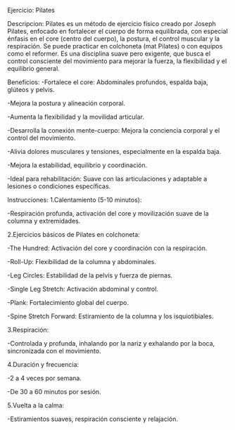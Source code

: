 Ejercicio: Pilates

Descripcion:
Pilates es un método de ejercicio físico creado por Joseph Pilates, enfocado en fortalecer el cuerpo de forma equilibrada, con especial énfasis en el core (centro del cuerpo), la postura, el control muscular y la respiración. Se puede practicar en colchoneta (mat Pilates) o con equipos como el reformer. Es una disciplina suave pero exigente, que busca el control consciente del movimiento para mejorar la fuerza, la flexibilidad y el equilibrio general.

Beneficios:
-Fortalece el core: Abdominales profundos, espalda baja, glúteos y pelvis.

-Mejora la postura y alineación corporal.

-Aumenta la flexibilidad y la movilidad articular.

-Desarrolla la conexión mente-cuerpo: Mejora la conciencia corporal y el control del movimiento.

-Alivia dolores musculares y tensiones, especialmente en la espalda baja.

-Mejora la estabilidad, equilibrio y coordinación.

-Ideal para rehabilitación: Suave con las articulaciones y adaptable a lesiones o condiciones específicas.

Instrucciones:
1.Calentamiento (5-10 minutos):

-Respiración profunda, activación del core y movilización suave de la columna y extremidades.

2.Ejercicios básicos de Pilates en colchoneta:

-The Hundred: Activación del core y coordinación con la respiración.

-Roll-Up: Flexibilidad de la columna y abdominales.

-Leg Circles: Estabilidad de la pelvis y fuerza de piernas.

-Single Leg Stretch: Activación abdominal y control.

-Plank: Fortalecimiento global del cuerpo.

-Spine Stretch Forward: Estiramiento de la columna y los isquiotibiales.

3.Respiración:

-Controlada y profunda, inhalando por la nariz y exhalando por la boca, sincronizada con el movimiento.

4.Duración y frecuencia:

-2 a 4 veces por semana.

-De 30 a 60 minutos por sesión.

5.Vuelta a la calma:

-Estiramientos suaves, respiración consciente y relajación.

